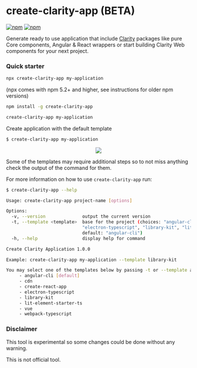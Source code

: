 # create-clarity-app (BETA)
[![npm](https://img.shields.io/npm/v/create-clarity-app.svg)](https://www.npmjs.com/package/create-clarity-app)
[![npm](https://img.shields.io/npm/l/create-clarity-app.svg)](https://github.com/bdryanovski/create-clarity-app/blob/master/LICENSE)

Generate ready to use application that include [Clarity](https://clarity.design) packages like pure Core components, Angular & React wrappers or start building Clarity Web components for your next project.

### Quick starter

```bash
npx create-clarity-app my-application
```
(npx comes with npm 5.2+ and higher, see instructions for older npm versions)

```bash
npm install -g create-clarity-app

create-clarity-app my-application
```

Create application with the default template
```bash
$ create-clarity-app my-application
```

<p align="center"><img src="./docs/init.gif?raw=true"/></p>

Some of the templates may require additional steps so to not miss anything check the output of the command for them.

For more information on how to use `create-clarity-app` run:

```bash
$ create-clarity-app --help

Usage: create-clarity-app project-name [options]

Options:
  -v, --version              output the current version
  -t, --template <template>  base for the project (choices: "angular-cli", "cdn", "create-react-app",
                             "electron-typescript", "library-kit", "lit-element-starter-ts", "vue", "webpack-typescript",
                             default: "angular-cli")
  -h, --help                 display help for command

Create Clarity Application 1.0.0

Example: create-clarity-app my-application --template library-kit

You may select one of the templates below by passing -t or --template argument:
	 - angular-cli [default]
	 - cdn
	 - create-react-app
	 - electron-typescript
	 - library-kit
	 - lit-element-starter-ts
	 - vue
	 - webpack-typescript
```


### Disclaimer

This tool is experimental so some changes could be done without any warning.

This is not official tool.